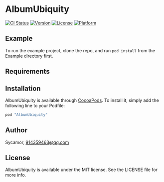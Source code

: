 # AlbumUbiquity

[![CI Status](http://img.shields.io/travis/Sycamor/AlbumUbiquity.svg?style=flat)](https://travis-ci.org/Sycamor/AlbumUbiquity)
[![Version](https://img.shields.io/cocoapods/v/AlbumUbiquity.svg?style=flat)](http://cocoapods.org/pods/AlbumUbiquity)
[![License](https://img.shields.io/cocoapods/l/AlbumUbiquity.svg?style=flat)](http://cocoapods.org/pods/AlbumUbiquity)
[![Platform](https://img.shields.io/cocoapods/p/AlbumUbiquity.svg?style=flat)](http://cocoapods.org/pods/AlbumUbiquity)

## Example

To run the example project, clone the repo, and run `pod install` from the Example directory first.

## Requirements

## Installation

AlbumUbiquity is available through [CocoaPods](http://cocoapods.org). To install
it, simply add the following line to your Podfile:

```ruby
pod "AlbumUbiquity"
```

## Author

Sycamor, 914359463@qq.com

## License

AlbumUbiquity is available under the MIT license. See the LICENSE file for more info.
